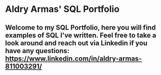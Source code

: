 # Aldry Armas' SQL Portfolio 

## Welcome to my SQL Portfolio, here you will find examples of SQL I've written. Feel free to take a look around and reach out via Linkedin if you have any questions: https://www.linkedin.com/in/aldry-armas-811003291/ 
